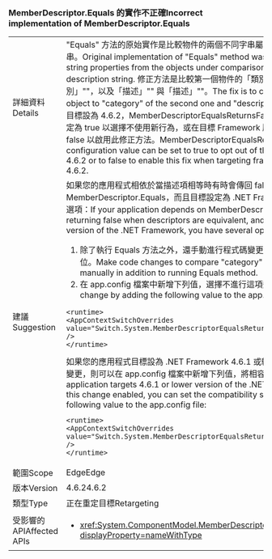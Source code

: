 ### <a name="incorrect-implementation-of-memberdescriptorequals"></a><span data-ttu-id="f0a81-101">MemberDescriptor.Equals 的實作不正確</span><span class="sxs-lookup"><span data-stu-id="f0a81-101">Incorrect implementation of MemberDescriptor.Equals</span></span>

|   |   |
|---|---|
|<span data-ttu-id="f0a81-102">詳細資料</span><span class="sxs-lookup"><span data-stu-id="f0a81-102">Details</span></span>|<span data-ttu-id="f0a81-103">&quot;Equals&quot; 方法的原始實作是比較物件的兩個不同字串屬性：比較類別名稱與描述字串。</span><span class="sxs-lookup"><span data-stu-id="f0a81-103">Original implementation of &quot;Equals&quot; method was comparing two different string properties from the objects under comparison: category name to description string.</span></span> <span data-ttu-id="f0a81-104">修正方法是比較第一個物件的「類別」&quot;&quot;與第二個物件的「類別」&quot;&quot;，以及「描述」&quot;&quot; 與「描述」&quot;&quot;。</span><span class="sxs-lookup"><span data-stu-id="f0a81-104">The fix is to compare &quot;category&quot; of first object to &quot;category&quot; of the second one and &quot;description&quot; to &quot;description&quot;.</span></span> <span data-ttu-id="f0a81-105">如果目標設為 4.6.2，MemberDescriptorEqualsReturnsFalseIfEquivalent 組態值可以設定為 true 以選擇不使用新行為，或在目標 Framework 版本低於 4.6.2 時，設定為 false 以啟用此修正方法。</span><span class="sxs-lookup"><span data-stu-id="f0a81-105">MemberDescriptorEqualsReturnsFalseIfEquivalent configuration value can be set to true to opt out of the new behavior if targeting 4.6.2 or to false to enable this fix when targeting framework version is below 4.6.2.</span></span>|
|<span data-ttu-id="f0a81-106">建議</span><span class="sxs-lookup"><span data-stu-id="f0a81-106">Suggestion</span></span>|<span data-ttu-id="f0a81-107">如果您的應用程式相依於當描述項相等時有時會傳回 false 的 MemberDescriptor.Equals，而且目標設定為 .NET Framework 4.6.2 版，則有數個選項：</span><span class="sxs-lookup"><span data-stu-id="f0a81-107">If your application depends on MemberDescriptor.Equals sometimes returning false when descriptors are equivalent, and you are targeting 4.6.2 version of the .NET Framework, you have several options:</span></span><ol><li><span data-ttu-id="f0a81-108">除了執行 Equals 方法之外，還手動進行程式碼變更以比較「類別」和「描述」欄位。</span><span class="sxs-lookup"><span data-stu-id="f0a81-108">Make code changes to compare &quot;category&quot; and &quot;description&quot; fields manually in addition to running Equals method.</span></span></li><li><span data-ttu-id="f0a81-109">在 app.config 檔案中新增下列值，選擇不進行這項變更：</span><span class="sxs-lookup"><span data-stu-id="f0a81-109">Opt out from this change by adding the following value to the app.config file:</span></span></li></ol><pre><code class="language-xml">&lt;runtime&gt;&#13;&#10;&lt;AppContextSwitchOverrides value=&quot;Switch.System.MemberDescriptorEqualsReturnsFalseIfEquivalent=true&quot; /&gt;&#13;&#10;&lt;/runtime&gt;&#13;&#10;</code></pre><span data-ttu-id="f0a81-110">如果您的應用程式目標設為 .NET Framework 4.6.1 或較低版本，但您想要啟用這項變更，則可以在 app.config 檔案中新增下列值，將相容性參數設定為 false：</span><span class="sxs-lookup"><span data-stu-id="f0a81-110">If your application targets 4.6.1 or lower version of the .NET Framework, and you want this change enabled, you can set the compatibility switch to false by adding the following value to the app.config file:</span></span><pre><code class="language-xml">&lt;runtime&gt;&#13;&#10;&lt;AppContextSwitchOverrides value=&quot;Switch.System.MemberDescriptorEqualsReturnsFalseIfEquivalent=false&quot; /&gt;&#13;&#10;&lt;/runtime&gt;&#13;&#10;</code></pre>|
|<span data-ttu-id="f0a81-111">範圍</span><span class="sxs-lookup"><span data-stu-id="f0a81-111">Scope</span></span>|<span data-ttu-id="f0a81-112">Edge</span><span class="sxs-lookup"><span data-stu-id="f0a81-112">Edge</span></span>|
|<span data-ttu-id="f0a81-113">版本</span><span class="sxs-lookup"><span data-stu-id="f0a81-113">Version</span></span>|<span data-ttu-id="f0a81-114">4.6.2</span><span class="sxs-lookup"><span data-stu-id="f0a81-114">4.6.2</span></span>|
|<span data-ttu-id="f0a81-115">類型</span><span class="sxs-lookup"><span data-stu-id="f0a81-115">Type</span></span>|<span data-ttu-id="f0a81-116">正在重定目標</span><span class="sxs-lookup"><span data-stu-id="f0a81-116">Retargeting</span></span>|
|<span data-ttu-id="f0a81-117">受影響的 API</span><span class="sxs-lookup"><span data-stu-id="f0a81-117">Affected APIs</span></span>|<ul><li><xref:System.ComponentModel.MemberDescriptor.Equals(System.Object)?displayProperty=nameWithType></li></ul>|

